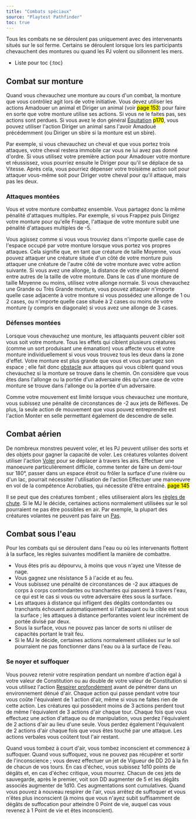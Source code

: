```yaml
---
title: "Combats spéciaux"
source: "Playtest Pathfinder"
toc: true
---
```


Tous les combats ne se déroulent pas uniquement avec des intervenants situés sur le sol ferme. Certains se déroulent lorsque lors les participants chevauchent des montures ou quand les PJ volent ou sillonnent les mers.

* Liste pour toc
{:toc}

## Combat sur monture

Quand vous chevauchez une monture au cours d'un combat, la monture que vous contrôlez agit lors de votre initiative. Vous devez utiliser les actions Amadouer un animal et Diriger un animal (voir <mark>page 153</mark>) pour faire en sorte que votre monture utilise ses actions. Si vous ne le faites pas, ses actions sont perdues. Si vous avez le don général [Équitation](/dons/équitation.html) <mark>p170</mark>, vous pouvez utiliser l'action Diriger un animal sans l'avoir Amadoué précédemment (ou Diriger un sbire si la monture est un sbire).

Par exemple, si vous chevauchez un cheval et que vous portez trois attaques, votre cheval restera immobile car vous ne lui avez pas donné d'ordre. Si vous utilisez votre première action pour Amadouer votre monture et réussissez, vous pourriez ensuite le Diriger pour qu'il se déplace de sa Vitesse. Après cela, vous pourriez dépenser votre troisième action soit pour attaquer vous-même soit pour Diriger votre cheval pour qu'il attaque, mais pas les deux.

### Attaques montées

Vous et votre monture combattez ensemble. Vous partagez donc la même pénalité d'attaques multiples. Par exemple, si vous Frappez puis Dirigez votre monture pour qu'elle Frappe, l'attaque de votre monture subit une pénalité d'attaques multiples de -5.

Vous agissez comme si vous vous trouviez dans n'importe quelle case de l'espace occupé par votre monture lorsque vous portez vos propres attaques. Cela signifie que, en tant que créature de taille Moyenne, vous pouvez attaquer une créature située d'un côté de votre monture puis attaquer une créature de l'autre côté de votre monture avec votre action suivante. Si vous avez une allonge, la distance de votre allonge dépend entre autres de la taille de votre monture. Dans le cas d'une monture de taille Moyenne ou moins, utilisez votre allonge normale. Si vous chevauchez une Grande ou Très Grande monture, vous pouvez attaquer n'importe quelle case adjacente à votre monture si vous possédez une allonge de 1 ou 2 cases, ou n'importe quelle case située à 2 cases ou moins de votre monture (y compris en diagonale) si vous avez une allonge de 3 cases.

### Défenses montées

Lorsque vous chevauchez une monture, les attaquants peuvent cibler soit vous soit votre monture. Tous les effets qui ciblent plusieurs créatures (comme un sort produisant une émanation) vous affecte vous et votre monture individuellement si vous vous trouvez tous les deux dans la zone d'effet. Votre monture est plus grande que vous et vous partagez son espace ; elle fait donc [obstacle](mouvement-et-positionnement.html#faire-obstacle) aux attaques qui vous ciblent quand vous chevauchez si la monture se trouve dans le chemin. On considère que vous êtes dans l'allonge ou la portée d'un adversaire dès qu'une case de votre monture se trouve dans l'allonge ou la portée d'un adversaire.

Comme votre mouvement est limité lorsque vous chevauchez une monture, vous subissez une pénalité de circonstances de -2 aux jets de Réflexes. De plus, la seule action de mouvement que vous pouvez entreprendre est l'action Monter en selle permettant également de descendre de selle.

## Combat aérien

De nombreux monstres peuvent voler, et les PJ peuvent utiliser des sorts et des objets pour gagner la capacité de voler. Les créatures volantes doivent utiliser l'action [Voler](actions-de-base.html#voler) pour se déplacer à travers les airs. Effectuer une manoeuvre particulièrement difficile, comme tenter de faire un demi-tour sur 180°, passer dans un espace étroit ou frôler la surface d'une rivière ou d'un lac, pourrait nécessiter l'utilisation de l'action Effectuer une manoeuvre en vol de la compétence Acrobaties, qui nécessite d'être entraîné. <mark>page 145</mark>

Il se peut que des créatures tombent ; elles utiliseraient alors les [règles de chute](mouvement-et-positionnement.html#tomber). Si le MJ le décide, certaines actions normalement utilisées sur le sol pourraient ne pas être possibles en air. Par exemple, la plupart des créatures volantes ne peuvent pas faire un [Pas](actions-de-base.html#pas).

## Combat sous l'eau

Pour les combats qui se déroulent dans l'eau ou où les intervenants flottent à la surface, les règles suivantes modifient la manière de combattre.

* Vous êtes pris au dépourvu, à moins que vous n'ayez une Vitesse de nage.
* Vous gagnez une résistance 5 à l'acide et au feu.
* Vous subissez une pénalité de circonstances de -2 aux attaques de corps à corps contondantes ou tranchantes qui passent à travers l'eau, ce qui est le cas si vous ou votre adversaire êtes sous la surface.
* Les attaques à distance qui infligent des dégâts contondantes ou tranchants échouent automatiquement si l'attaquant ou la cible est sous la surface ; les attaques à distance perforantes voient leur incrément de portée divisé par deux.
* Sous la surface, vous ne pouvez pas lancer de sorts ni utiliser de capacités portant le trait feu.
* Si le MJ le décide, certaines actions normalement utilisées sur le sol pourraient ne pas fonctionner dans l'eau ou à la surface de l'eau.

### Se noyer et suffoquer

Vous pouvez retenir votre respiration pendant un nombre d'action égal à votre valeur de Constitution ou au double de votre valeur de Constitution si vous utilisez l'action [Respirer profondément](actions-de-base.html#respirer-profondément) avant de pénétrer dans un environnement dénué d'air. Chaque action qui passe pendant votre tour vous coûte l'équivalent de 1 action d'air, même si vous ne faites rien de cette action. Les créatures qui possèdent moins de 3 actions perdent tout de même l'équivalent de 3 actions d'air chaque tour. Chaque fois que vous effectuez une action d'attaque ou de manipulation, vous perdez l'équivalent de 2 actions d'air au lieu d'une seule. Vous perdez également l'équivalent de 2 actions d'air chaque fois que vous êtes touché par une attaque. Les actions verbales vous coûtent tout l'air restant.

Quand vous tombez à court d'air, vous tombez inconscient et commencez à suffoquer. Quand vous suffoquez, vous ne pouvez pas récupérer et sortir de l'inconscience ; vous devez effectuer un jet de Vigueur de DD 20 à la fin de chacun de vos tours. En cas d'échec, vous subissez 1d10 points de dégâts et, en cas d'échec critique, vous mourrez. Chacun de ces jets de sauvegarde, après le premier, voit son DD augmenter de 5 et les dégâts associés augmenter de 1d10. Ces augmentations sont cumulatives. Quand vous pouvez à nouveau respirer de l'air, vous arrêtez de suffoquer et vous n'êtes plus inconscient (à moins que vous n'ayez subit suffisamment de dégâts de suffocation pour atteindre 0 Point de vie, auquel cas vous revenez à 1 Point de vie et êtes inconscient).
